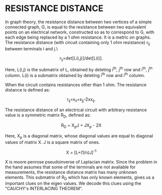 # RESISTANCE DISTANCE
In graph theory, the resistance distance between two vertices of a simple connected graph, G, is equal to the resistance between two equivalent points on an electrical network, constructed so as to correspond to G, with each edge being replaced by a 1 ohm resistance. It is a metric on graphs.
The resistance distance (with circuit containing only 1 ohm resistance) r<sub>ij</sub> between terminals i and j.\

<p align="center">
   r<sub>ij</sub>=det[L(i,j)]/det[L(i)].
</p>

Here, L(i,j) is the submatrix of L, obtained by deleting i<sup>th</sup>, j<sup>th</sup> row and i<sup>th</sup>, j<sup>th</sup> column. L(i) is a submatrix obtained by deleting i<sup>th</sup> row and i<sup>th</sup> column. 

When the circuit contains resistances other than 1 ohm. The resistance distance is defined as:

<p align="center">
   r<sub>ij</sub>=x<sub>ii</sub>+x<sub>jj</sub>-2xx<sub>ij</sub>.
</p>
The resistance distance of an electrical circuit with arbitrary resistance value is a symmetric matrix R<sub>D</sub>, defined as:
<p align="center">
  R<sub>D</sub> = X<sub>p</sub>J + JX<sub>p</sub> - 2X
</p>
 Here, X<sub>p</sub> is a diagonal matrix, whose diagonal values are equal to diagonal values of matrix X. J is a square matrix of ones.
 <p align="center">
  X = [L+(1/n)J]<sup>-1</sup>
 </p>
X is moore penrose pseudoinverse of Laplacian matrix. 
Since the problem in the hand assumes that some of the terminals are not available for measurements, the resistance distance matrix has many unknown elements. 
This submatrix of R<sub>D</sub> which has only known elements, gives us a important clues on the eigen values. We decode this clues using the "CAUCHY's INTERLACING THEOREM". 
